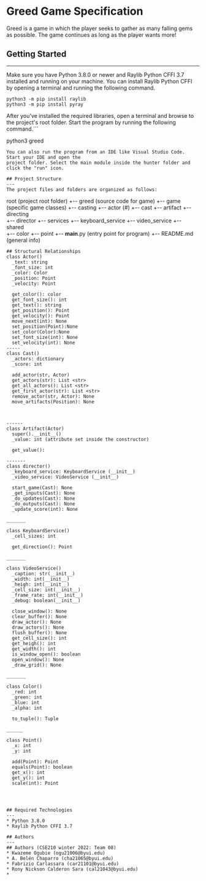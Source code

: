 # Greed Game Specification
Greed is a game in which the player seeks to gather as many falling gems as possible. 
The game continues as long as the player wants more!  

## Getting Started
---
Make sure you have Python 3.8.0 or newer and Raylib Python CFFI 3.7 installed and running on your machine. You can install Raylib Python CFFI by opening a terminal and running the following command.
```
python3 -m pip install raylib
python3 -m pip install pyray
```
After you've installed the required libraries, open a terminal and browse to the project's root folder. Start the program by running the following command.```

python3 greed 
```
You can also run the program from an IDE like Visual Studio Code. Start your IDE and open the 
project folder. Select the main module inside the hunter folder and click the "run" icon.

## Project Structure 
---
The project files and folders are organized as follows:
```
root                    (project root folder)
+-- greed                 (source code for game)
  +-- game              (specific game classes)
        +-- casting
            +-- actor (#)
            +-- cast
            +-- artifact
        +-- directing   
            +-- director
        +-- services
            +-- keyboard_service
            +-- video_service
        +-- shared   
            +-- color
            +-- point 
  +-- __main__.py       (entry point for program)
+-- README.md           (general info)
```
## Structural Relationships
class Actor()
  _text: string
  _font_size: int
  _color: Color
  _position: Point
  _velocity: Point

  get_color(): color
  get_font_size(): int
  get_text(): string
  get_position(): Point
  get_velocity(): Point
  move_next(int): None
  set_position(Point):None
  set_color(Color):None
  set_font_size(int): None
  set_velocity(int): None
-----
class Cast()
  _actors: dictionary
  _score: int

  add_actor(str, Actor)
  get_actors(str): List <str>
  get_all_actors(): List <str>   
  get_first_actor(str): List <str>
  remove_actor(str, Actor): None
  move_artifacts(Position): None

  
  
------
class Artifact(Actor)
  super().__init__()
  _value: int (attribute set inside the constructor)
  
  get_value():
  
-------
class director()
  _keyboard_service: KeyboardService (__init__)
  _video_service: VideoService (__init__)

  start_game(Cast): None
  _get_inputs(Cast): None
  _do_updates(Cast): None
  _do_outputs(Cast): None
  _update_score(int): None

_______

class KeyboardService()
  _cell_sizes: int

  get_direction(): Point

_______

class VideoService()
  _caption: str(__init__)
  _width: int(__init__)
  _heigh: int(__init__)
  _cell_size: int(__init__)
  _frame_rate: int(__init__)
  _debug: boolean(__init__)

  close_window(): None
  clear_buffer(): None
  draw_actor(): None
  draw_actors(): None
  flush_buffer(): None
  get_cell_size(): int
  get_heigh(): int
  get_width(): int
  is_window_open(): boolean
  open_window(): None
  _draw_grid(): None

_______

class Color()
  _red: int
  _green: int
  _blue: int
  _alpha: int

  to_tuple(): Tuple

______

class Point()
  _x: int
  _y: int

  add(Point): Point
  equals(Point): boolean
  get_x(): int
  get_y(): int
  scale(int): Point

  


## Required Technologies
---
* Python 3.8.0
* Raylib Python CFFI 3.7

## Authors
---
## Authors (CSE210 winter 2022: Team 08)
* Kwazeme Ogubie (ogu21006@byui.edu)
* A. Belén Chaparro (cha21065@byui.edu)
* Fabrizio Carlassara (car21101@byui.edu)
* Rony Nickson Calderon Sara (cal21043@byui.edu)
* 